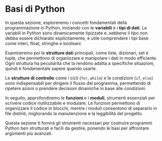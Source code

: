 # Basi di Python

In questa sezione, esploreremo i concetti fondamentali della programmazione in Python, iniziando con le **variabili** e i **tipi di dati**. Le variabili in Python sono dinamicamente tipizzate e, sebbene il tipo non debba essere dichiarato esplicitamente, è utile comprendere i tipi base come interi, float, stringhe e booleani.

Esamineremo poi le **strutture dati** principali, come liste, dizionari, set e tuple, che permettono di organizzare e manipolare i dati in modo efficiente. Ogni struttura ha peculiarità che la rendono adatta a specifiche situazioni, quindi è fondamentale sapere quando usarle.

Le **strutture di controllo** come i cicli (`for`, `while`) e le condizioni (`if`, `else`) sono indispensabili per dirigere il flusso del programma, permettendo di ripetere azioni o prendere decisioni dinamiche in base alle condizioni.

In seguito, approfondiremo le **funzioni** e i **moduli**, strumenti essenziali per scrivere codice riutilizzabile e modulare. Le funzioni permettono di organizzare il codice in blocchi, mentre i moduli consentono di separarlo in file distinti, migliorando la manutenzione e la leggibilità del progetto.

Questa sezione ti fornirà gli strumenti necessari per costruire programmi Python ben strutturati e facili da gestire, ponendo le basi per affrontare argomenti più avanzati.